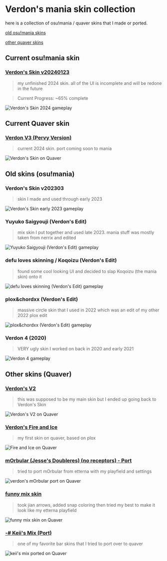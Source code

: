 # Verdon's mania skin collection
here is a collection of osu!mania / quaver skins that I made or ported.

[old osu!mania skins](https://github.com/Verdonn/mania-skins#old-skins-osumania)

[other quaver skins](https://github.com/Verdonn/mania-skins#other-skins-quaver)

## Current osu!mania skin

### [Verdon's Skin v20240123](https://drive.google.com/file/d/10ot8xP5wO6dTo4KG2yKuZsr8SoaPLjn4/view?usp=sharing)
> my unfinished 2024 skin. all of the UI is incomplete and will be redone in the future

> Current Progress: ~65% complete

![Verdon's Skin 2024 gameplay](https://i.imgur.com/GMsPAuS.png)

## Current Quaver skin

### [Verdon V3 (Pervy Version)](https://steamcommunity.com/sharedfiles/filedetails/?id=3182522115)
> current 2024 skin. port coming soon to mania

![Verdon's Skin on Quaver](https://steamuserimages-a.akamaihd.net/ugc/2012583396739128983/82DAAEB9FBE3D78E5E483C2874CBD4F85A8C359B/?imw=5000&imh=5000&ima=fit&impolicy=Letterbox&imcolor=%23000000&letterbox=false)



## Old skins (osu!mania)

### Verdon's Skin v202303
> skin I made and used through early 2023

![Verdon's Skin early 2023 gameplay](https://i.imgur.com/IjDvnIu.png)


### Yuyuko Saigyouji (Verdon's Edit)
> mix skin I put together and used late 2023. mania stuff was mostly taken from nerrix and edited

![Yuyuko Saigyouji (Verdon's Edit) gameplay](https://i.imgur.com/5TH3OvC.png)


### defu loves skinning / Koqoizu (Verdon's Edit)
> found some cool looking UI and decided to slap Koqoizu (the mania skin) onto it

![defu loves skinning (Verdon's Edit) gameplay](https://i.imgur.com/fTFu8gc.png)


### plox&chordxx (Verdon's Edit)
> massive circle skin that I used in 2022 which was an edit of my other 2022 plox edit

![plox&chordxx (Verdon's Edit) gameplay](https://i.imgur.com/Hxu82DD.png)


### Verdon 4 (2020)
> VERY ugly skin I worked on back in 2020 and early 2021

![Verdon 4 gameplay](https://i.imgur.com/8ePHNOP.png)


## Other skins (Quaver)

### [Verdon's V2](https://steamcommunity.com/sharedfiles/filedetails/?id=2969730760)
> this was supposed to be my main skin but I ended up going back to Verdon's Skin

![Verdon's V2 on Quaver](https://steamuserimages-a.akamaihd.net/ugc/2032855620558056552/1BA30BFF27AB15BA2680D14493EE92EE69F20B74/?imw=5000&imh=5000&ima=fit&impolicy=Letterbox&imcolor=%23000000&letterbox=false)


### [Verdon's Fire and Ice](https://steamcommunity.com/sharedfiles/filedetails/?id=2935965983)
> my first skin on quaver, based on plox

![Fire and Ice on Quaver](https://steamuserimages-a.akamaihd.net/ugc/2012582948405344281/A547116968A47C75574BB1BC7BB615B1EB390A00/?imw=5000&imh=5000&ima=fit&impolicy=Letterbox&imcolor=%23000000&letterbox=false)


### [mOrbular (Jesse's Doubleres) (no receptors) - Port](https://steamcommunity.com/sharedfiles/filedetails/?id=2979896931)
> tried to port mOrbular from etterna with my playfield and settings

![verdon's mOrbular port on Quaver](https://steamuserimages-a.akamaihd.net/ugc/2026102435188886014/B2431BE7B5DBAD1C429E7F9B2D723F6050D22CED/?imw=5000&imh=5000&ima=fit&impolicy=Letterbox&imcolor=%23000000&letterbox=false)


### [funny mix skin](https://steamcommunity.com/sharedfiles/filedetails/?id=3009985080)
> took jian arrows, added snap coloring then tried my best to make it look like my etterna playfield

![funny mix skin on Quaver](https://steamuserimages-a.akamaihd.net/ugc/2015975043452537855/F61408E19AF232C2BCD42E001878F3C32BA0DAD0/?imw=5000&imh=5000&ima=fit&impolicy=Letterbox&imcolor=%23000000&letterbox=false)


### [-# Keii's Mix (Port)](https://steamcommunity.com/sharedfiles/filedetails/?id=2989372529)
> one of my favorite bar skins that I tried to port over to quaver

![keii's mix ported on Quaver](https://steamuserimages-a.akamaihd.net/ugc/2020474927306719502/D6F9999177970F965DB2E2108C1A2E678A8E0DBE/?imw=5000&imh=5000&ima=fit&impolicy=Letterbox&imcolor=%23000000&letterbox=false)
